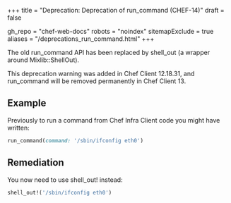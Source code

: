 +++
title = "Deprecation: Deprecation of run_command (CHEF-14)"
draft = false

gh_repo = "chef-web-docs"
robots = "noindex"
sitemapExclude = true
aliases = "/deprecations_run_command.html"
+++

The old run_command API has been replaced by shell_out (a wrapper
around Mixlib::ShellOut).

This deprecation warning was added in Chef Client 12.18.31, and
run_command will be removed permanently in Chef Client 13.

## Example

Previously to run a command from Chef Infra Client code you might have
written:

```ruby
run_command(command: '/sbin/ifconfig eth0')
```

## Remediation

You now need to use shell_out! instead:

```ruby
shell_out!('/sbin/ifconfig eth0')
```
